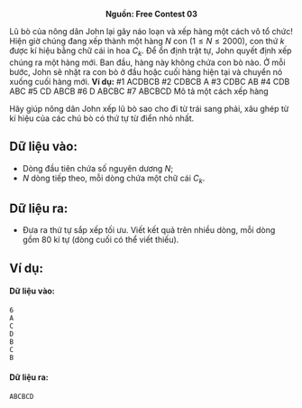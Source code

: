 **<center>Nguồn:  Free Contest 03</center>**

Lũ bò của nông dân John lại gây náo loạn và xếp hàng một cách vô tổ chức! Hiện giờ chúng đang xếp thành một hàng $N$ con $(1 ≤ N ≤ 2000)$, con thứ $k$ được kí hiệu bằng chữ cái in hoa $C_k$. Để ổn định trật tự, John quyết định xếp chúng ra một hàng mới. Ban đầu, hàng này không chứa con bò nào. Ở mỗi bước, John sẽ nhặt ra con bò ở đầu hoặc cuối hàng hiện tại và chuyển nó xuống cuối hàng mới.
**Ví dụ:**
$\#1$     ACDBCB
$\#2$      CDBCB      A
$\#3$      CDBC       AB
$\#4$      CDB        ABC
$\#5$      CD         ABCB
$\#6$       D         ABCBC
$\#7$                 ABCBCD
Mô tả một cách xếp hàng

Hãy giúp nông dân John xếp lũ bò sao cho đi từ trái sang phải, xâu ghép từ kí hiệu của các chú bò có thứ tự từ điển nhỏ nhất.

## Dữ liệu vào:
- Dòng đầu tiên chứa số nguyên dương $N$;
- $N$ dòng tiếp theo, mỗi dòng chứa một chữ cái $C_k$.

## Dữ liệu ra:
- Đưa ra thứ tự sắp xếp tối ưu. Viết kết quả trên nhiều dòng, mỗi dòng gồm $80$ kí tự (dòng cuối có thể viết thiếu).

## Ví dụ:
#### Dữ liệu vào:
```
6
A
C
D
B
C
B
```

#### Dữ liệu ra:
```
ABCBCD
```
